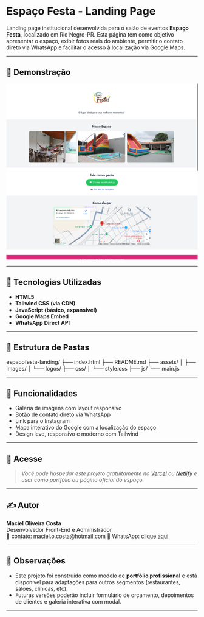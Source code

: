 # Espaço Festa - Landing Page

Landing page institucional desenvolvida para o salão de eventos **Espaço Festa**, localizado em Rio Negro-PR. Esta página tem como objetivo apresentar o espaço, exibir fotos reais do ambiente, permitir o contato direto via WhatsApp e facilitar o acesso à localização via Google Maps.

---

## 📸 Demonstração

![Espaço Festa Screenshot](./assets/images/galeria4.png)
![Espaço Festa Screenshot](./assets/images/galeria5.png)

---

## 🚀 Tecnologias Utilizadas

- **HTML5**
- **Tailwind CSS (via CDN)**
- **JavaScript (básico, expansível)**
- **Google Maps Embed**
- **WhatsApp Direct API**

---

## 🧱 Estrutura de Pastas

espacofesta-landing/
├── index.html
├── README.md
├── assets/
│ ├── images/
│ └── logos/
├── css/
│ └── style.css
├── js/
└── main.js

---

## 🔗 Funcionalidades

- Galeria de imagens com layout responsivo
- Botão de contato direto via WhatsApp
- Link para o Instagram
- Mapa interativo do Google com a localização do espaço
- Design leve, responsivo e moderno com Tailwind

---

## 📱 Acesse

> _Você pode hospedar este projeto gratuitamente no [Vercel](https://vercel.com) ou [Netlify](https://netlify.com) e usar como portfólio ou página oficial do espaço._

---

## ✍️ Autor

**Maciel Oliveira Costa**  
Desenvolvedor Front-End e Administrador  
📧 contato: maciel.o.costa@hotmail.com
📱 WhatsApp: [clique aqui](https://wa.me/5547999914074)

---

## 📌 Observações

- Este projeto foi construído como modelo de **portfólio profissional** e está disponível para adaptações para outros segmentos (restaurantes, salões, clínicas, etc).
- Futuras versões poderão incluir formulário de orçamento, depoimentos de clientes e galeria interativa com modal.

---
